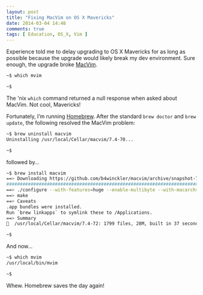 ```yaml
---
layout: post
title: "Fixing MacVim on OS X Mavericks"
date: 2014-03-04 14:48
comments: true
tags: [ Education, OS_X, Vim ]
---
```

Experience told me to delay upgrading to OS X Mavericks for as long as possible because the upgrade would likely break my dev environment. Sure enough, the upgrade broke [MacVim](/blog/2013/01/12/why-i-use-vim/).

~~~bash
~$ which mvim

~$ 
~~~

The 'nix `which` command returned a null response when asked about MacVim. Not cool, Mavericks! 

<!--more-->

Fortunately, I’m running [Homebrew](/blog/2014/02/12/homebrew-fundamentals/). After the standard `brew doctor` and `brew update`, the following resolved the MacVim problem:


~~~bash
~$ brew uninstall macvim
Uninstalling /usr/local/Cellar/macvim/7.4-70...

~$ 
~~~

followed by…

~~~bash
~$ brew install macvim
==> Downloading https://github.com/b4winckler/macvim/archive/snapshot-72.tar.gz
######################################################################## 100.0%
==> ./configure --with-features=huge --enable-multibyte --with-macarchs=x86_64 --enable-perlinterp --enable-rubyinterp --enable-tcli
==> make
==> Caveats
.app bundles were installed.
Run `brew linkapps` to symlink these to /Applications.
==> Summary
🍺  /usr/local/Cellar/macvim/7.4-72: 1799 files, 28M, built in 37 seconds

~$ 
~~~

And now…

~~~bash
~$ which mvim
/usr/local/bin/mvim

~$ 
~~~

Whew. Homebrew saves the day again!

